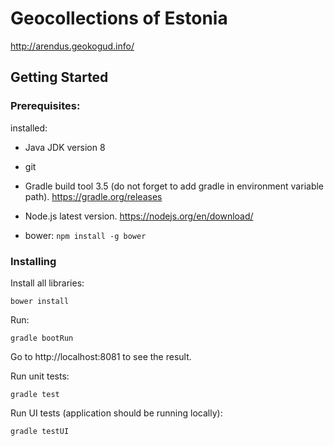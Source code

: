 # Geocollections of Estonia

http://arendus.geokogud.info/

## Getting Started

### Prerequisites:

installed:

* Java JDK version 8

* git

* Gradle build tool 3.5 (do not forget to add gradle in environment variable path). https://gradle.org/releases

* Node.js latest version. https://nodejs.org/en/download/

* bower: ```npm install -g bower ```


### Installing

Install all libraries:

```
bower install
```
Run:
```
gradle bootRun
```
Go to http://localhost:8081 to see the result.

Run unit tests:
```
gradle test
```

Run UI tests (application should be running locally):
```
gradle testUI 
```
